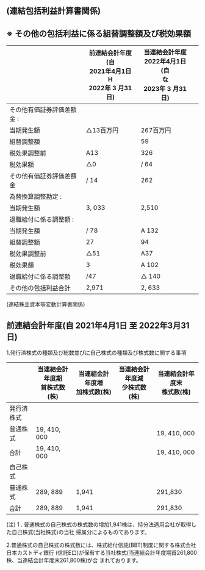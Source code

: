 ## (連結包括利益計算書関係)

## ※ その他の包括利益に係る組替調整額及び税効果額

|                | 前連結会計年度<br>(自<br>2021年4月1日<br>H<br>2022年 3 月31日) | 当連結会計年度<br>2022年4月1日<br>(自<br>な<br>2023年 3 月31日) |  |
|----------------|--------------------------------------------------|--------------------------------------------------|--|
| その他有価証券評価差額金 : |                                                  |                                                  |  |
| 当期発生額          | △13百万円                                           | 267百万円                                           |  |
| 組替調整額          |                                                  | 59                                               |  |
| 税効果調整前         | A13                                              | 326                                              |  |
| 税効果額           | △0                                               | / 64                                             |  |
| その他有価証券評価差額金   | / 14                                             | 262                                              |  |
| 為替換算調整勘定 :     |                                                  |                                                  |  |
| 当期発生額          | 3, 033                                           | 2,510                                            |  |
| 退職給付に係る調整額 :   |                                                  |                                                  |  |
| 当期発生額          | / 78                                             | A 132                                            |  |
| 組替調整額          | 27                                               | 94                                               |  |
| 税効果調整前         | △51                                              | A37                                              |  |
| 税効果額           | 3                                                | A 102                                            |  |
| 退職給付に係る調整額     | /47                                              | △ 140                                            |  |
| その他の包括利益合計     | 2,971                                            | 2, 633                                           |  |

(連結株主資本等変動計算書関係)

## 前連結会計年度(自 2021年4月1日 至 2022年3月31日)

1.発行済株式の種類及び総数並びに自己株式の種類及び株式数に関する事項

|       | 当連結会計年度期<br>首株式数(株) | 当連結会計年度増<br>加株式数(株) | 当連結会計年度減<br>少株式数(株) | 当連結会計年度末<br>株式数(株) |
|-------|---------------------|---------------------|---------------------|--------------------|
| 発行済株式 |                     |                     |                     |                    |
| 普通株式  | 19, 410, 000        |                     |                     | 19, 410, 000       |
| 습計    | 19, 410, 000        |                     |                     | 19, 410, 000       |
| 自己株式  |                     |                     |                     |                    |
| 普通株式  | 289, 889            | 1,941               |                     | 291,830            |
| 습計    | 289, 889            | 1,941               |                     | 291,830            |

(注) 1 . 普通株式の自己株式の株式数の増加1,941株は、持分法適用会社が取得した自己株式(当社株式)の当社 帰属分によるものであります。

2.普通株式の自己株式の株式数には、株式給付信託(BBT)制度に関する株式会社日本カストディ銀行 (信託E口)が保有する当社株式(当連結会計年度期首261,800株、当連結会計年度末261,800株)が合 まれております。